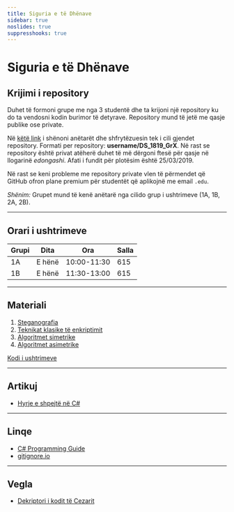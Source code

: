 ```yaml
---
title: Siguria e të Dhënave
sidebar: true
noslides: true
suppresshooks: true
---
```


# Siguria e të Dhënave

## Krijimi i repository

Duhet të formoni grupe me nga 3 studentë dhe ta krijoni një repository ku do ta vendosni kodin burimor të detyrave. Repository mund të jetë me qasje publike ose private.

Në [këtë link](https://docs.google.com/spreadsheets/d/1ifBqKw1TupBgrfNpo8wd-Aa8CXEB0lwmOYDeKp70ZEY/edit?usp=sharing) i shënoni anëtarët dhe shfrytëzuesin tek i cili gjendet repository. Formati per repository:
**username/DS_1819_GrX**. Në rast se repository është privat atëherë duhet të më dërgoni ftesë për qasje në llogarinë *edongashi*. Afati i fundit për plotësim është 25/03/2019.

Në rast se keni probleme me repository private vlen të përmendet që GitHub ofron plane premium për studentët që aplikojnë me email `.edu`.

*Shënim:* Grupet mund të kenë anëtarë nga cilido grup i ushtrimeve (1A, 1B, 2A, 2B).

---

## Orari i ushtrimeve

| Grupi | Dita   | Ora         | Salla |
| ----- | ------ | ----------- | ----- |
| 1A    | E hënë | 10:00-11:30 | 615   |
| 1B    | E hënë | 11:30-13:00 | 615   |

---

## Materiali

1. [Steganografia](/lendet/siguria-dhenave/java1)
2. [Teknikat klasike të enkriptimit](/lendet/siguria-dhenave/java2)
3. [Algoritmet simetrike](/lendet/siguria-dhenave/java3)
4. [Algoritmet asimetrike](/lendet/siguria-dhenave/java4)

[Kodi i ushtrimeve](https://github.com/edongashi/data-security-2019)

---

## Artikuj

- [Hyrje e shpejtë në C#](/artikuj/csharp/hyrje)

---

## Linqe

- [C# Programming Guide](https://docs.microsoft.com/en-us/dotnet/csharp/programming-guide/)
- [gitignore.io](https://gitignore.io/)

---

## Vegla

- [Dekriptori i kodit të Cezarit](/app?id=yk4brq4nykn4hlocxxbixqudyobf5q5wazwmhggcwdbyqa6dxbvcobt5azxtoni)
